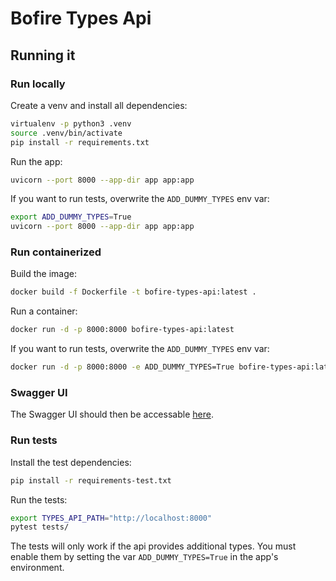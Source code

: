 # Bofire Types Api



## Running it

### Run locally

Create a venv and install all dependencies:

```bash
virtualenv -p python3 .venv
source .venv/bin/activate
pip install -r requirements.txt
```

Run the app:

```bash
uvicorn --port 8000 --app-dir app app:app
```

If you want to run tests, overwrite the `ADD_DUMMY_TYPES` env var:

```bash
export ADD_DUMMY_TYPES=True
uvicorn --port 8000 --app-dir app app:app
```

### Run containerized

Build the image:

```bash
docker build -f Dockerfile -t bofire-types-api:latest .
```

Run a container:

```bash
docker run -d -p 8000:8000 bofire-types-api:latest
```

If you want to run tests, overwrite the `ADD_DUMMY_TYPES` env var:

```bash
docker run -d -p 8000:8000 -e ADD_DUMMY_TYPES=True bofire-types-api:latest
```

### Swagger UI

The Swagger UI should then be accessable [here](http://127.0.0.1:8000/docs).

### Run tests

Install the test dependencies:

```bash
pip install -r requirements-test.txt
```

Run the tests:

```bash
export TYPES_API_PATH="http://localhost:8000"
pytest tests/
```

The tests will only work if the api provides additional types. You must enable them by setting the var `ADD_DUMMY_TYPES=True` in the app's environment.


